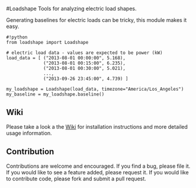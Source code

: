 #Loadshape
Tools for analyzing electric load shapes.  

Generating baselines for electric loads can be tricky, this module makes it easy.

```
#!python
from loadshape import Loadshape

# electric load data - values are expected to be power (kW)
load_data = [ ("2013-08-01 00:00:00", 5.168),
              ("2013-08-01 00:15:00", 6.235),
              ("2013-08-01 00:30:00", 5.021),
              ...,
              ("2013-09-26 23:45:00", 4.739) ]

my_loadshape = Loadshape(load_data, timezone="America/Los_Angeles")
my_baseline = my_loadshape.baseline()
```

Wiki
----
Please take a look a the [Wiki](https://bitbucket.org/berkeleylab/eetd-loadshape/wiki) for installation instructions and more detailed usage information.

Contribution
----
Contributions are welcome and encouraged. If you find a bug, please file it. If you would like to see a feature added, please request it. If you would like to contribute code, please fork and submit a pull request.
